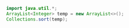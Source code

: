 
```java
import java.util.*;
ArrayList<Integer> temp = new ArrayList<>();
Collections.sort(temp);
```
   

   
